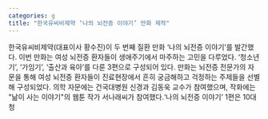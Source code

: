 ```yaml
---
categories: g
title: "한국유씨비제약 ‘나의 뇌전증 이야기’ 만화 제작"
---
```

한국유씨비제약(대표이사 황수진)이 두 번째 질환 만화 ‘나의 뇌전증 이야기’를 발간했다. 이번 만화는 여성 뇌전증 환자들이 생애주기에서 마주하는 고민을 다루었다. ‘청소년기’, ‘가임기’, ‘출산과 육아’를 다룬 3편으로 구성되어 있다.  만화는 뇌전증 전문가의 자문을 통해 여성 뇌전증 환자들이 진료현장에서 흔히 궁금해하고 걱정하는 주제들을 선별해 구성되었다. 의학 자문에는 건국대병원 신경과 김동욱 교수가 참여했으며, 작화에는 "낢이 사는 이야기"의 웹툰 작가 서나래씨가 참여했다.‘나의 뇌전증 이야기’ 1편은 10대 청